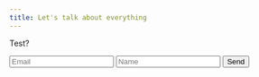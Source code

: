 ```yaml
---
title: Let's talk about everything
---
```

Test?

<form 
  method="POST" 
  action="YOUR_WEBAPP_URL"
>
  <input name="Email" type="email" placeholder="Email" required>
  <input name="Name" type="text" placeholder="Name" required>
  <button type="submit">Send</button>
</form>